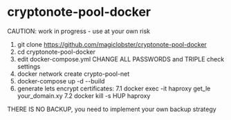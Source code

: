 # cryptonote-pool-docker
CAUTION: work in progress - use at your own risk

1. git clone https://github.com/magiclobster/cryptonote-pool-docker
2. cd cryptonote-pool-docker
3. edit docker-compose.yml  CHANGE ALL PASSWORDS and TRIPLE check settings
4. docker network create crypto-pool-net
5. docker-compose up -d --build
6. generate lets encrypt certificates:
7.1 docker exec -it haproxy get_le your_domain.xy
7.2 docker kill -s HUP haproxy

THERE IS NO BACKUP, you need to implement your own backup strategy
